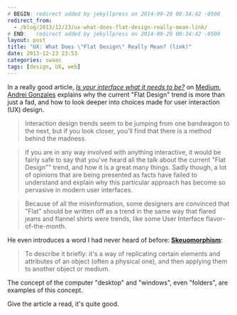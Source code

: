 ```yaml
---
# BEGIN: redirect added by jekyllpress on 2014-09-29 00:34:42 -0500
redirect_from:
  - /blog/2013/12/23/ux-what-does-flat-design-really-mean-link/
# END:   redirect added by jekyllpress on 2014-09-29 00:34:42 -0500
layout: post
title: "UX: What Does \"Flat Design\" Really Mean? (link)"
date: 2013-12-23 23:53
categories: swaac
tags: [design, UX, web]
---
```

In a really good article,
[*Is your interface what it needs to be?*](https://medium.com/building-things-on-the-internet/7c697fbbe8be)
on [Medium][medium],
[Andrei Gonzales](https://medium.com/@HugoMNL)
explains why the current "Flat Design" trend
is more than just a fad, and how to look deeper into choices
made for
user interaction (UX) design.

> Interaction design trends seem to be jumping from one bandwagon to
  the next, but if you look closer, you'll find that there is a method
  behind the madness.
  
> If you are in any way involved with anything interactive, it would
  be fairly safe to say that you've heard all the talk about the
  current "Flat Design"" trend, and how it is a great many
  things. Sadly though, a lot of opinions that are being presented as
  facts have failed to understand and explain why this particular
  approach has become so pervasive in modern user interfaces.

> Because of all the misinformation, some designers are convinced that
  "Flat" should be written off as a trend in the same way that flared
  jeans and flannel shirts were trends, like some User Interface
  flavor-of-the-month.
  
He even introduces a word I had never heard of before:
[**Skeuomorphism**](http://en.wikipedia.org/wiki/Skeuomorph):

> To describe it briefly: it's a way of replicating certain elements
  and attributes of an object (often a physical one), and then
  applying them to another object or medium.
  
The concept of the computer "desktop" and "windows", even "folders",
are examples of this concept.

Give the article a read, it's quite good.

[medium]: http://medium.com 
